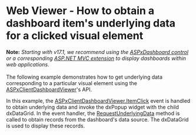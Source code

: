 # Web Viewer - How to obtain a dashboard item's underlying data for a clicked visual element


<p><strong>Note:</strong> <em>Starting with v17.1, we recommend using the <a href="https://documentation.devexpress.com/Dashboard/CustomDocument16976.aspx">ASPxDashboard control</a> or a corresponding <a href="https://documentation.devexpress.com/Dashboard/CustomDocument16977.aspx">ASP.NET MVC extension</a> to display dashboards within web applications.</em><br><br>The following example demonstrates how to get underlying data corresponding to a particular visual element using the <a href="http://documentation.devexpress.com/#Dashboard/clsDevExpressDashboardWebScriptsASPxClientDashboardViewertopic">ASPxClientDashboardViewer</a>'s API.</p>
<p>In this example, the <a href="http://documentation.devexpress.com/#Dashboard/DevExpressDashboardWebScriptsASPxClientDashboardViewer_ItemClicktopic">ASPxClientDashboardViewer.ItemClick</a> event is handled to obtain underlying data and invoke the dxPopup widget with the child dxDataGrid. In the event handler, the <a href="http://documentation.devexpress.com/#Dashboard/DevExpressDashboardWebScriptsASPxClientDashboardViewer_RequestUnderlyingDatatopic">RequestUnderlyingData</a> method is called to obtain records from the dashboard's data source. The dxDataGrid is used to display these records.</p>

<br/>


